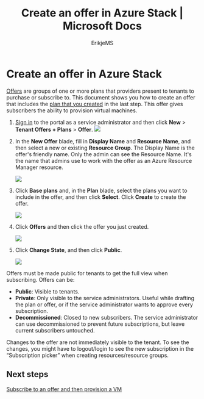 ﻿---
title: Create an offer in Azure Stack | Microsoft Docs
description: As a service administrator, learn how to create an offer for your tenants in Azure Stack.
services: azure-stack
documentationcenter: ''
author: ErikjeMS
manager: byronr
editor: ''

ms.assetid: 96b080a4-a9a5-407c-ba54-111de2413d59
ms.service: azure-stack
ms.workload: na
ms.tgt_pltfrm: na
ms.devlang: na
ms.topic: get-started-article
ms.date: 09/26/2016
ms.author: erikje

---
# Create an offer in Azure Stack
[Offers](azure-stack-key-features.md) are groups of one or more plans that providers present to tenants to purchase or subscribe to. This document shows you how to create an offer that includes the [plan that you created](azure-stack-create-plan.md) in the last step. This offer gives subscribers the ability to provision virtual machines.

1. [Sign in](azure-stack-connect-azure-stack.md) to the portal as a service administrator and then click **New** > **Tenant Offers + Plans** > **Offer**.
   ![](media/azure-stack-create-offer/image01.png)
2. In the **New Offer** blade, fill in **Display Name** and **Resource Name**, and then select a new or existing **Resource Group**. The Display Name is the offer's friendly name. Only the admin can see the Resource Name. It's the name that admins use to work with the offer as an Azure Resource Manager resource.

   ![](media/azure-stack-create-offer/image01a.png)
3. Click **Base plans** and, in the **Plan** blade, select the plans you want to include in the offer, and then click **Select**. Click **Create** to create the offer.

   ![](media/azure-stack-create-offer/image02.png)
4. Click **Offers** and then click the offer you just created.

    ![](media/azure-stack-create-offer/image03.png)
5. Click **Change State**, and then click **Public**.

   ![](media/azure-stack-create-offer/image04.png)

Offers must be made public for tenants to get the full view when subscribing. Offers can be:

* **Public**: Visible to tenants.
* **Private**: Only visible to the service administrators. Useful while drafting the plan or offer, or if the service administrator wants to approve every subscription.
* **Decommissioned**: Closed to new subscribers. The service administrator can use decommissioned to prevent future subscriptions, but leave current subscribers untouched.

Changes to the offer are not immediately visible to the tenant. To see the changes, you might have to logout/login to see the new subscription in the “Subscription picker” when creating resources/resource groups.

## Next steps
[Subscribe to an offer and then provision a VM](azure-stack-subscribe-plan-provision-vm.md)
